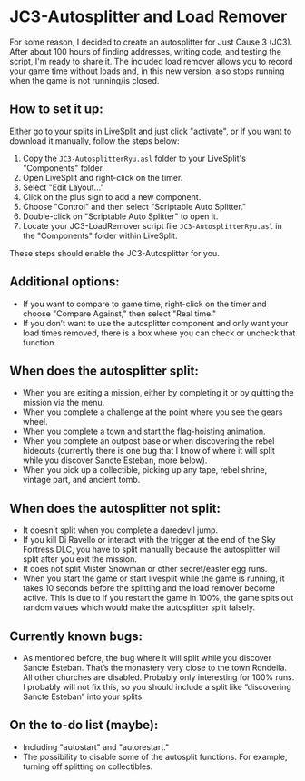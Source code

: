 # JC3-Autosplitter and Load Remover

For some reason, I decided to create an autosplitter for Just Cause 3 (JC3). After about 100 hours of finding addresses, writing code, and testing the script, I'm ready to share it. The included load remover allows you to record your game time without loads and, in this new version, also stops running when the game is not running/is closed.

## How to set it up:

Either go to your splits in LiveSplit and just click "activate", or if you want to download it manually, follow the steps below:

1. Copy the `JC3-AutosplitterRyu.asl` folder to your LiveSplit's "Components" folder.
2. Open LiveSplit and right-click on the timer.
3. Select "Edit Layout..."
4. Click on the plus sign to add a new component.
5. Choose "Control" and then select "Scriptable Auto Splitter."
6. Double-click on "Scriptable Auto Splitter" to open it.
7. Locate your JC3-LoadRemover script file `JC3-AutosplitterRyu.asl` in the "Components" folder within LiveSplit.

These steps should enable the JC3-Autosplitter for you.

## Additional options:

- If you want to compare to game time, right-click on the timer and choose "Compare Against," then select "Real time."
- If you don’t want to use the autosplitter component and only want your load times removed, there is a box where you can check or uncheck that function.

## When does the autosplitter split:

- When you are exiting a mission, either by completing it or by quitting the mission via the menu.
- When you complete a challenge at the point where you see the gears wheel.
- When you complete a town and start the flag-hoisting animation.
- When you complete an outpost base or when discovering the rebel hideouts (currently there is one bug that I know of where it will split while you discover Sancte Esteban, more below).
- When you pick up a collectible, picking up any tape, rebel shrine, vintage part, and ancient tomb.

## When does the autosplitter not split:

- It doesn’t split when you complete a daredevil jump.
- If you kill Di Ravello or interact with the trigger at the end of the Sky Fortress DLC, you have to split manually because the autosplitter will split after you exit the mission.
- It does not split Mister Snowman or other secret/easter egg runs.
- When you start the game or start livesplit while the game is running, it takes 10 seconds before the splitting and the load remover become active. This is due to if you restart the game in 100%, the game spits out random values which would make the autosplitter split falsely.

## Currently known bugs:

- As mentioned before, the bug where it will split while you discover Sancte Esteban. That’s the monastery very close to the town Rondella. All other churches are disabled. Probably only interesting for 100% runs. I probably will not fix this, so you should include a split like “discovering Sancte Esteban” into your splits.

## On the to-do list (maybe):

- Including "autostart" and "autorestart."
- The possibility to disable some of the autosplit functions. For example, turning off splitting on collectibles.

